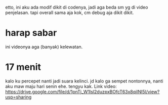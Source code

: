 etto, ini aku ada modif dikit di codenya, jadi aga beda sm yg di video penjelasan. tapi overall sama aja kok, cm debug aja dikit dikit.
# harap sabar
ini videonya aga (banyak) kelewatan. 
# 17 menit 
kalo ku percepet nanti jadi suara kelinci. jd kalo ga sempet nontonnya, nanti aku maw maju hari senin ehe. tengyu kak.
Link video: https://drive.google.com/file/d/1pnTj_W1lsl2duzpxBOfcT63x8qilNI5l/view?usp=sharing
